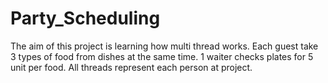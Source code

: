 # Party_Scheduling
The aim of this project is learning how multi thread works.
Each guest take 3 types of food from dishes at the same time. 
1 waiter checks plates for 5 unit per food. 
All threads represent each person at project.
